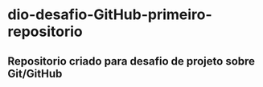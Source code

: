 # dio-desafio-GitHub-primeiro-repositorio
## Repositorio criado para desafio de projeto sobre Git/GitHub
